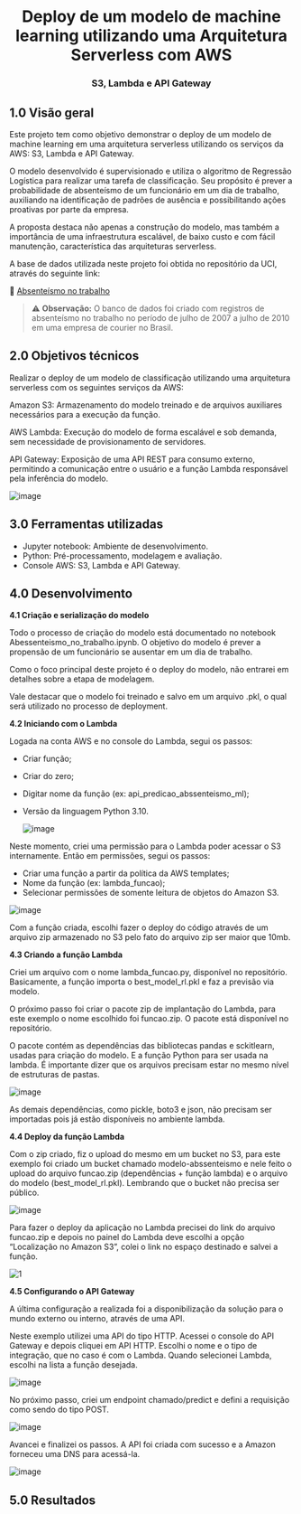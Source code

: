 <h1 align="center"> Deploy de um modelo de machine learning utilizando uma Arquitetura Serverless com AWS <br /> </h1>
<h3 align="center"> S3, Lambda e API Gateway</h3>

## **1.0 Visão geral**

Este projeto tem como objetivo demonstrar o deploy de um modelo de machine learning em uma arquitetura serverless utilizando os serviços da AWS: S3, Lambda e API Gateway.

O modelo desenvolvido é supervisionado e utiliza o algoritmo de Regressão Logística para realizar uma tarefa de classificação. Seu propósito é prever a probabilidade de absenteísmo de um funcionário em um dia de trabalho, auxiliando na identificação de padrões de ausência e possibilitando ações proativas por parte da empresa.

A proposta destaca não apenas a construção do modelo, mas também a importância de uma infraestrutura escalável, de baixo custo e com fácil manutenção, característica das arquiteturas serverless.

A base de dados utilizada neste projeto foi obtida no repositório da UCI, através do seguinte link:

🔗 [Absenteísmo no trabalho](https://archive.ics.uci.edu/dataset/445/absenteeism+at+work)

> ⚠️ **Observação:** O banco de dados foi criado com registros de absenteísmo no trabalho no período de julho de 2007 a julho de 2010 em uma empresa de courier no Brasil.

## **2.0 Objetivos técnicos**

Realizar o deploy de um modelo de classificação utilizando uma arquitetura serverless com os seguintes serviços da AWS:

Amazon S3: Armazenamento do modelo treinado e de arquivos auxiliares necessários para a execução da função.

AWS Lambda: Execução do modelo de forma escalável e sob demanda, sem necessidade de provisionamento de servidores.

API Gateway: Exposição de uma API REST para consumo externo, permitindo a comunicação entre o usuário e a função Lambda responsável pela inferência do modelo.

![image](https://github.com/user-attachments/assets/cdf9829a-a458-4ff8-8342-b1a5678d31b9)

## **3.0 Ferramentas utilizadas**

- Jupyter notebook: Ambiente de desenvolvimento.
- Python: Pré-processamento, modelagem e avaliação.
- Console AWS: S3, Lambda e API Gateway.

## **4.0 Desenvolvimento**

**4.1 Criação e serialização do modelo**

Todo o processo de criação do modelo está documentado no notebook Abessenteismo_no_trabalho.ipynb. O objetivo do modelo é prever a propensão de um funcionário se ausentar em um dia de trabalho.

Como o foco principal deste projeto é o deploy do modelo, não entrarei em detalhes sobre a etapa de modelagem.

Vale destacar que o modelo foi treinado e salvo em um arquivo .pkl, o qual será utilizado no processo de deployment.

**4.2 Iniciando com o Lambda**

Logada na conta AWS e no console do Lambda, segui os passos:

- Criar função;
- Criar do zero;
- Digitar nome da função (ex: api_predicao_abssenteismo_ml);
- Versão da linguagem Python 3.10.

  ![image](https://github.com/user-attachments/assets/eabdf9af-3525-4586-85b6-f6e8e0130407)

Neste momento, criei uma permissão para o Lambda poder acessar o S3 internamente. Então em permissões, segui os passos:

- Criar uma função a partir da política da AWS templates;
- Nome da função (ex: lambda_funcao);
- Selecionar permissões de somente leitura de objetos do Amazon S3.

![image](https://github.com/user-attachments/assets/d776b37d-4957-45ef-8993-7c68ed024a65)

Com a função criada, escolhi fazer o deploy do código através de um arquivo zip armazenado no S3 pelo fato do arquivo zip ser maior que 10mb.

**4.3 Criando a função Lambda**

Criei um arquivo com o nome lambda_funcao.py, disponível no repositório. Basicamente, a função importa o best_model_rl.pkl e faz a previsão via modelo.

O próximo passo foi criar o pacote zip de implantação do Lambda, para este exemplo o nome escolhido foi funcao.zip. O pacote está disponível no repositório.

O pacote contém as dependências das bibliotecas pandas e sckitlearn, usadas para criação do modelo. E a função Python para ser usada na lambda. É importante dizer que os arquivos precisam estar no mesmo nível de estruturas de pastas.

![image](https://github.com/user-attachments/assets/d26d44b5-0a76-4c80-87c2-4be406e01eed)

As demais dependências, como pickle, boto3 e json, não precisam ser importadas pois já estão disponíveis no ambiente lambda. 

**4.4 Deploy da função Lambda**

Com o zip criado, fiz o upload do mesmo em um bucket no S3, para este exemplo foi criado um bucket chamado modelo-abssenteismo e nele feito o upload do arquivo funcao.zip (dependências + função lambda) e o arquivo do modelo (best_model_rl.pkl). Lembrando que o bucket não precisa ser público.

![image](https://github.com/user-attachments/assets/79a7c99f-ef9a-4647-97ea-a7fd366b2093)

Para fazer o deploy da aplicação no Lambda precisei do link do arquivo funcao.zip e depois no painel do Lambda deve escolhi a opção “Localização no Amazon S3”, colei o link no espaço destinado e salvei a função.

![1](https://github.com/user-attachments/assets/1a04b500-ce6e-41ba-ad26-e13198c3887c)

**4.5 Configurando o API Gateway**

A última configuração a realizada foi a disponibilização da solução para o mundo externo ou interno, através de uma API.

Neste exemplo utilizei uma API do tipo HTTP. Acessei o console do API Gateway e depois cliquei em API HTTP. Escolhi o nome e o tipo de integração, que no caso é com o Lambda. Quando selecionei Lambda, escolhi na lista a função desejada.

![image](https://github.com/user-attachments/assets/2c65c89f-b7d6-45f4-810c-9462d57c0eda)

No próximo passo, criei um endpoint chamado/predict e defini a requisição como sendo do tipo POST.

![image](https://github.com/user-attachments/assets/df39e133-7a89-4483-9bd9-3c2169b6d82e)

Avancei e finalizei os passos. A API foi criada com sucesso e a Amazon forneceu uma DNS para acessá-la.

![image](https://github.com/user-attachments/assets/1b3e4fb6-98d9-442e-84c9-f6a9d74e9762)

## **5.0 Resultados**

